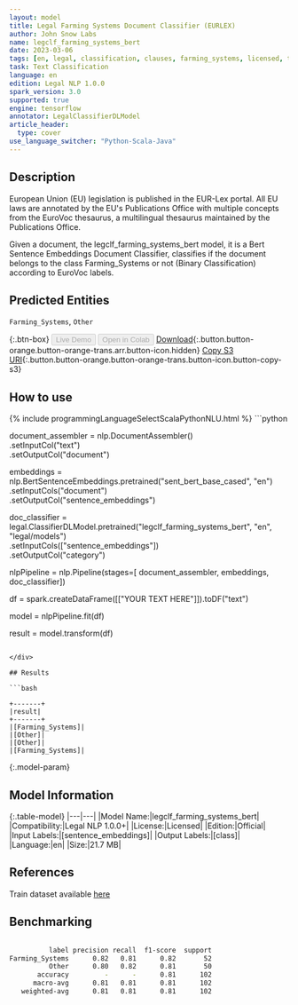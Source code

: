 ```yaml
---
layout: model
title: Legal Farming Systems Document Classifier (EURLEX)
author: John Snow Labs
name: legclf_farming_systems_bert
date: 2023-03-06
tags: [en, legal, classification, clauses, farming_systems, licensed, tensorflow]
task: Text Classification
language: en
edition: Legal NLP 1.0.0
spark_version: 3.0
supported: true
engine: tensorflow
annotator: LegalClassifierDLModel
article_header:
  type: cover
use_language_switcher: "Python-Scala-Java"
---
```


## Description

European Union (EU) legislation is published in the EUR-Lex portal. All EU laws are annotated by the EU's Publications Office with multiple concepts from the EuroVoc thesaurus, a multilingual thesaurus maintained by the Publications Office.

Given a document, the legclf_farming_systems_bert model, it is a Bert Sentence Embeddings Document Classifier, classifies if the document belongs to the class Farming_Systems or not (Binary Classification) according to EuroVoc labels.

## Predicted Entities

`Farming_Systems`, `Other`

{:.btn-box}
<button class="button button-orange" disabled>Live Demo</button>
<button class="button button-orange" disabled>Open in Colab</button>
[Download](https://s3.amazonaws.com/auxdata.johnsnowlabs.com/legal/models/legclf_farming_systems_bert_en_1.0.0_3.0_1678111765449.zip){:.button.button-orange.button-orange-trans.arr.button-icon.hidden}
[Copy S3 URI](s3://auxdata.johnsnowlabs.com/legal/models/legclf_farming_systems_bert_en_1.0.0_3.0_1678111765449.zip){:.button.button-orange.button-orange-trans.button-icon.button-copy-s3}

## How to use



<div class="tabs-box" markdown="1">
{% include programmingLanguageSelectScalaPythonNLU.html %}
```python

document_assembler = nlp.DocumentAssembler()\
    .setInputCol("text")\
    .setOutputCol("document")

embeddings = nlp.BertSentenceEmbeddings.pretrained("sent_bert_base_cased", "en")\
    .setInputCols("document")\
    .setOutputCol("sentence_embeddings")

doc_classifier = legal.ClassifierDLModel.pretrained("legclf_farming_systems_bert", "en", "legal/models")\
    .setInputCols(["sentence_embeddings"])\
    .setOutputCol("category")

nlpPipeline = nlp.Pipeline(stages=[
    document_assembler, 
    embeddings,
    doc_classifier])

df = spark.createDataFrame([["YOUR TEXT HERE"]]).toDF("text")

model = nlpPipeline.fit(df)

result = model.transform(df)

```

</div>

## Results

```bash

+-------+
|result|
+-------+
|[Farming_Systems]|
|[Other]|
|[Other]|
|[Farming_Systems]|

```

{:.model-param}
## Model Information

{:.table-model}
|---|---|
|Model Name:|legclf_farming_systems_bert|
|Compatibility:|Legal NLP 1.0.0+|
|License:|Licensed|
|Edition:|Official|
|Input Labels:|[sentence_embeddings]|
|Output Labels:|[class]|
|Language:|en|
|Size:|21.7 MB|

## References

Train dataset available [here](https://huggingface.co/datasets/lex_glue)

## Benchmarking

```bash

          label precision recall  f1-score  support
Farming_Systems      0.82   0.81      0.82       52
          Other      0.80   0.82      0.81       50
       accuracy         -      -      0.81      102
      macro-avg      0.81   0.81      0.81      102
   weighted-avg      0.81   0.81      0.81      102
```